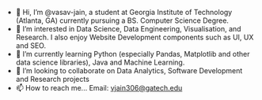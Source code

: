 - 👋 Hi, I’m @vasav-jain, a student at Georgia Institute of Technology (Atlanta, GA) currently pursuing a BS. Computer Science Degree.
- 👀 I’m interested in Data Science, Data Engineering, Visualisation, and Research. I also enjoy Website Development components such as UI, UX and SEO.
- 🌱 I’m currently learning Python (especially Pandas, Matplotlib and other data science libraries), Java and Machine Learning.
- 💞️ I’m looking to collaborate on Data Analytics, Software Development and Research projects
- 📫 How to reach me...
  Email: vjain306@gatech.edu

<!---
vasav-jain/vasav-jain is a ✨ special ✨ repository because its `README.md` (this file) appears on your GitHub profile.
You can click the Preview link to take a look at your changes.
--->
